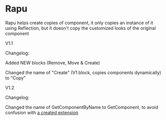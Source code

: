 # Rapu
Rapu helps create copies of component, it only copies an instance of it using Reflection, but it doesn't copy the customized looks of the original component

V1.1 

Changelog:

Added NEW blocks (Remove, Move & Create)

Changed the name of "Create" (V1 block, copies components dynamically) to "Copy"

V1.2

Changelog:

Changed the name of GetComponentByName to GetComponent, to avoid confusion with <a href="https://community.appinventor.mit.edu/t/how-do-i-get-component-in-java/125378/9">a created extension</a>

